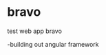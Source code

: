 # bravo
test web app bravo

-building out angular framework

<script>
  <button onClick="window.open('https://jolyeons.github.io/bravo', '_blank');">go to bravo</button>
</script>

